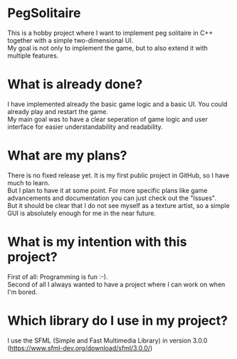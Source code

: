 # PegSolitaire
This is a hobby project where I want to implement peg solitaire in C++ together with a simple two-dimensional UI.<br/>
My goal is not only to implement the game, but to also extend it with multiple features.
# What is already done?
I have implemented already the basic game logic and a basic UI. You could already play and restart the game.<br/>
My main goal was to have a clear seperation of game logic and user interface for easier understandability and readability.
# What are my plans?
There is no fixed release yet. It is my first public project in GitHub, so I have much to learn.</br>
But I plan to have it at some point. For more specific plans like game advancements and documentation you can just check out the "Issues".<br/>
But it should be clear that I do not see myself as a texture artist, so a simple GUI is absolutely enough for me in the near future.
# What is my intention with this project?
First of all: Programming is fun :-).<br/>
Second of all I always wanted to have a project where I can work on when I'm bored.
# Which library do I use in my project?
I use the SFML (Simple and Fast Multimedia Library) in version 3.0.0 (https://www.sfml-dev.org/download/sfml/3.0.0/)
